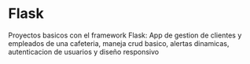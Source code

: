 # Flask
Proyectos basicos con el framework Flask:
App de gestion de clientes y empleados de una cafeteria, maneja crud basico, alertas dinamicas, autenticacion de usuarios y diseño responsivo

